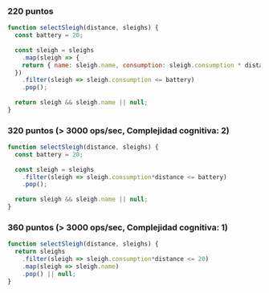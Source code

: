 ### 220 puntos

```js
function selectSleigh(distance, sleighs) {
  const battery = 20;
  
  const sleigh = sleighs
    .map(sleigh => {
    return { name: sleigh.name, consumption: sleigh.consumption * distance }
  })
    .filter(sleigh => sleigh.consumption <= battery)
    .pop();
  
  return sleigh && sleigh.name || null;
}
```

### 320 puntos (> 3000 ops/sec, Complejidad cognitiva: 2)

```js
function selectSleigh(distance, sleighs) {
  const battery = 20;
  
  const sleigh = sleighs
    .filter(sleigh => sleigh.consumption*distance <= battery)
    .pop();
  
  return sleigh && sleigh.name || null;
}
```

### 360 puntos (> 3000 ops/sec, Complejidad cognitiva: 1)

```js
function selectSleigh(distance, sleighs) {
  return sleighs
    .filter(sleigh => sleigh.consumption*distance <= 20)
    .map(sleigh => sleigh.name)
    .pop() || null;
}
```
